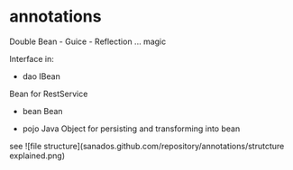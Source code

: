 # annotations
Double Bean - Guice - Reflection ... magic

Interface in:

- dao
  IBean
  
Bean for RestService  
  - bean
    Bean
    
  - pojo
Java Object for persisting and transforming into bean

see
![file structure](sanados.github.com/repository/annotations/strutcture explained.png)
